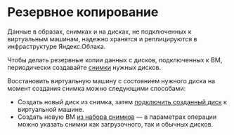 # Резервное копирование

Данные в образах, снимках и на дисках, не подключенных к виртуальным машинам, надежно хранятся и реплицируются в инфраструктуре Яндекс.Облака. 

Чтобы делать резервные копии данных с дисков, подключенных к ВМ, периодически создавайте [снимки](../operations/disk-control/create-snapshot.md) нужных дисков.

Восстановить виртуальную машину с состоянием нужного диска на момент создания снимка можно следующими способами:

* Создать новый диск из снимка, затем [подключить созданный диск](../operations/vm-control/vm-attach-disk.md) к виртуальной машине.
* Создать новую ВМ [из набора снимков](../operations/vm-create/create-from-snapshots.md) — в параметрах операции можно указать снимки как загрузочного, так и обычных дисков.
